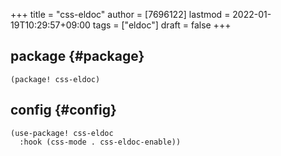 +++
title = "css-eldoc"
author = [7696122]
lastmod = 2022-01-19T10:29:57+09:00
tags = ["eldoc"]
draft = false
+++

## package {#package}

```elisp
(package! css-eldoc)
```


## config {#config}

```elisp
(use-package! css-eldoc
  :hook (css-mode . css-eldoc-enable))
```
